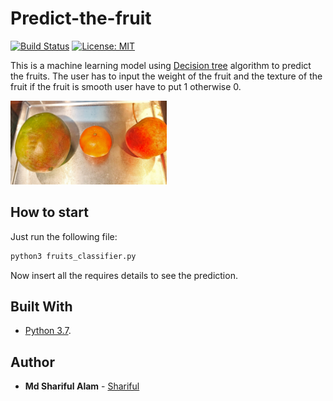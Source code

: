 # Predict-the-fruit

[![Build Status](http://localhost:9090/job/predictTheFruit/badge/icon)](http://localhost:9090/job/predictTheFruit/)
[![License: MIT](https://img.shields.io/badge/License-MIT-yellow.svg)](https://opensource.org/licenses/MIT) 

This is a machine learning model using [Decision tree](https://en.wikipedia.org/wiki/Decision_tree_model) algorithm to predict the fruits. The user has to input the weight of the fruit and the texture of the fruit if the fruit is smooth user have to put 1 otherwise 0.

<img src="./Image/1.jpg" width="250">

## How to start

Just run the following file:

```bash
python3 fruits_classifier.py
```
Now insert all the requires details to see the prediction.

## Built With
* [Python 3.7](https://www.python.org/downloads/).

## Author

* **Md Shariful Alam** - [Shariful](https://github.com/Shourov1)

